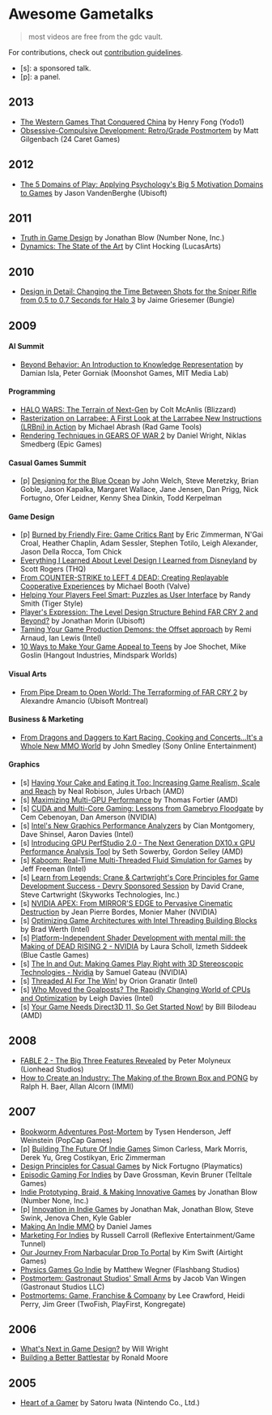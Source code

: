 # Awesome Gametalks

> most videos are free from the gdc vault.

For contributions, check out [contribution guidelines](CONTRIBUTING.md).

- [s]: a sponsored talk.
- [p]: a panel.

## 2013 ##
- [The Western Games That Conquered China](http://gdcvault.com/play/1017999) by Henry Fong (Yodo1)
- [Obsessive-Compulsive Development: Retro/Grade Postmortem](http://www.gdcvault.com/play/1017963/) by Matt Gilgenbach (24 Caret Games)

## 2012 ##
- [The 5 Domains of Play: Applying Psychology's Big 5 Motivation Domains to Games](http://gdcvault.com/play/1015595/) by Jason VandenBerghe (Ubisoft)

## 2011 ##
- [Truth in Game Design](http://www.gdcvault.com/play/1014982/) by Jonathan Blow (Number None, Inc.)
- [Dynamics: The State of the Art](http://www.gdcvault.com/play/1014597/) by Clint Hocking (LucasArts)

## 2010 ##
- [Design in Detail: Changing the Time Between Shots for the Sniper Rifle from 0.5 to 0.7 Seconds for Halo 3](http://www.gdcvault.com/play/1012211/) by Jaime Griesemer (Bungie)

## 2009 ##

#### AI Summit ####
- [Beyond Behavior: An Introduction to Knowledge Representation](http://gdcvault.com/play/1267/)
by Damian Isla, Peter Gorniak (Moonshot Games, MIT Media Lab)

#### Programming ####

- [HALO WARS: The Terrain of Next-Gen](http://gdcvault.com/play/1277/) by Colt McAnlis (Blizzard)
- [Rasterization on Larrabee: A First Look at the Larrabee New Instructions (LRBni) in Action](http://gdcvault.com/play/1402/)
by Michael Abrash (Rad Game Tools)
- [Rendering Techniques in GEARS OF WAR 2](http://gdcvault.com/play/1295/)
by Daniel Wright, Niklas Smedberg (Epic Games)

#### Casual Games Summit ####
- [p] [Designing for the Blue Ocean](http://gdcvault.com/play/1359/)
by John Welch, Steve Meretzky, Brian Goble, Jason Kapalka, Margaret Wallace, Jane Jensen, Dan Prigg, Nick Fortugno, Ofer Leidner, Kenny Shea Dinkin, Todd Kerpelman

#### Game Design ####
- [p] [Burned by Friendly Fire: Game Critics Rant](http://gdcvault.com/play/1424/)
by Eric Zimmerman, N\'Gai Croal, Heather Chaplin, Adam Sessler, Stephen Totilo, Leigh Alexander, Jason Della Rocca, Tom Chick
- [Everything I Learned About Level Design I Learned from Disneyland](http://gdcvault.com/play/1305/)
by Scott Rogers (THQ)
- [From COUNTER-STRIKE to LEFT 4 DEAD: Creating Replayable Cooperative Experiences](http://gdcvault.com/play/1422/)
by Michael Booth (Valve)
- [Helping Your Players Feel Smart: Puzzles as User Interface](http://gdcvault.com/play/1333)
by Randy Smith (Tiger Style)
- [Player's Expression: The Level Design Structure Behind FAR CRY 2 and Beyond?](http://gdcvault.com/play/1304/)
by Jonathan Morin (Ubisoft)
- [Taming Your Game Production Demons: the Offset approach](http://gdcvault.com/play/1417/)
by Remi Arnaud, Ian Lewis (Intel)
- [10 Ways to Make Your Game Appeal to Teens](http://gdcvault.com/play/1011920/)
by Joe Shochet, Mike Goslin (Hangout Industries, Mindspark Worlds)

#### Visual Arts ####
- [From Pipe Dream to Open World: The Terraforming of FAR CRY 2](http://gdcvault.com/play/1353/)
by Alexandre Amancio (Ubisoft Montreal)

#### Business & Marketing ####
- [From Dragons and Daggers to Kart Racing, Cooking and Concerts...It's a Whole New MMO World](http://gdcvault.com/play/1011912/)
by John Smedley (Sony Online Entertainment)

#### Graphics #####
- [s] [Having Your Cake and Eating it Too: Increasing Game Realism, Scale and Reach](http://gdcvault.com/play/1431/)
by Neal Robison, Jules Urbach (AMD)
- [s] [Maximizing Multi-GPU Performance](http://gdcvault.com/play/1432/)
by Thomas Fortier (AMD)
- [s] [CUDA and Multi-Core Gaming: Lessons from Gamebryo Floodgate](http://gdcvault.com/play/1445)
by Cem Cebenoyan, Dan Amerson (NVIDIA)
- [s] [Intel's New Graphics Performance Analyzers](http://gdcvault.com/play/1752/)
by Cian Montgomery, Dave Shinsel, Aaron Davies (Intel)
- [s] [Introducing GPU PerfStudio 2.0 - The Next Generation DX10.x GPU Performance Analysis Tool](http://gdcvault.com/play/1429/)
by Seth Sowerby, Gordon Selley (AMD)
- [s] [Kaboom: Real-Time Multi-Threaded Fluid Simulation for Games](http://gdcvault.com/play/1414/)
by Jeff Freeman (Intel)
- [s] [Learn from Legends: Crane & Cartwright's Core Principles for Game Development Success - Devry Sponsored Session](http://gdcvault.com/play/1683/)
by David Crane, Steve Cartwright (Skyworks Technologies, Inc.)
- [s] [NVIDIA APEX: From MIRROR'S EDGE to Pervasive Cinematic Destruction](http://gdcvault.com/play/1443/)
by Jean Pierre Bordes, Monier Maher (NVIDIA)
- [s] [Optimizing Game Architectures with Intel Threading Building Blocks](http://gdcvault.com/play/1415/)
by Brad Werth (Intel)
- [s] [Platform-Independent Shader Development with mental mill: the Making of DEAD RISING 2 - NVIDIA](http://gdcvault.com/play/1447/)
by Laura Scholl, Izmeth Siddeek (Blue Castle Games)
- [s] [The In and Out: Making Games Play Right with 3D Stereoscopic Technologies - Nvidia](http://gdcvault.com/play/1444/)
by Samuel Gateau (NVIDIA)
- [s] [Threaded AI For The Win!](http://gdcvault.com/play/1416/)
by Orion Granatir (Intel)
- [s] [Who Moved the Goalposts? The Rapidly Changing World of CPUs and Optimization](http://gdcvault.com/play/1413/)
by Leigh Davies (Intel)
- [s] [Your Game Needs Direct3D 11, So Get Started Now!](http://gdcvault.com/play/1430/)
by Bill Bilodeau (AMD)

## 2008 ##
- [FABLE 2 - The Big Three Features Revealed](http://gdcvault.com/play/28/)
by Peter Molyneux (Lionhead Studios)
- [How to Create an Industry: The Making of the Brown Box and PONG](http://gdcvault.com/play/29/)
by Ralph H. Baer, Allan Alcorn (IMMI)

## 2007 ##
- [Bookworm Adventures Post-Mortem](http://gdcvault.com/play/1019226/)
by Tysen Henderson, Jeff Weinstein (PopCap Games)
- [p] [Building The Future Of Indie Games](http://gdcvault.com/play/1014825/)
Simon Carless, Mark Morris, Derek Yu, Greg Costikyan, Eric Zimmerman
- [Design Principles for Casual Games](http://gdcvault.com/play/1019227/)
by Nick Fortugno (Playmatics)
- [Episodic Gaming For Indies](http://gdcvault.com/play/1014830/)
by Dave Grossman, Kevin Bruner (Telltale Games)
- [Indie Prototyping, Braid, & Making Innovative Games](http://gdcvault.com/play/1014831/)
by Jonathan Blow (Number None, Inc.)
- [p] [Innovation in Indie Games](http://gdcvault.com/play/1014832/)
by Jonathan Mak, Jonathan Blow, Steve Swink, Jenova Chen, Kyle Gabler
- [Making An Indie MMO](http://gdcvault.com/play/1014833/)
by Daniel James
- [Marketing For Indies](http://gdcvault.com/play/1014826)
by Russell Carroll (Reflexive Entertainment/Game Tunnel)
- [Our Journey From Narbacular Drop To Portal](http://gdcvault.com/play/1014822/)
by Kim Swift (Airtight Games)
- [Physics Games Go Indie](http://gdcvault.com/play/1014827)
by Matthew Wegner (Flashbang Studios)
- [Postmortem: Gastronaut Studios' Small Arms](http://gdcvault.com/play/1014828/)
by Jacob Van Wingen (Gastronaut Studios LLC)
- [Postmortems: Game, Franchise & Company](http://gdcvault.com/play/1019228/)
by Lee Crawford, Heidi Perry, Jim Greer (TwoFish, PlayFirst, Kongregate)

## 2006 ##
- [What's Next in Game Design?](http://gdcvault.com/play/1014845/)
by Will Wright
- [Building a Better Battlestar](http://gdcvault.com/play/1016689/)
by Ronald Moore

## 2005 ##
- [Heart of a Gamer](http://gdcvault.com/play/1014847/)
by Satoru Iwata (Nintendo Co., Ltd.)
